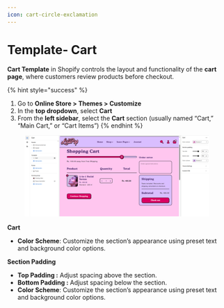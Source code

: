 ```yaml
---
icon: cart-circle-exclamation
---
```


# Template- Cart

**Cart Template** in Shopify controls the layout and functionality of the **cart page**, where customers review products before checkout.

{% hint style="success" %}
1. Go to **Online Store > Themes > Customize**
2. In the **top dropdown**, select **Cart**
3. From the **left sidebar**, select the **Cart** section (usually named “Cart,” “Main Cart,” or “Cart Items”)
{% endhint %}

<figure><img src=".gitbook/assets/cart.png" alt=""><figcaption></figcaption></figure>

**Cart**

* **Color Scheme**: Customize the section’s appearance using preset text and background color options.

**Section Padding**

* **Top Padding :** Adjust spacing above the section.
* **Bottom Padding :** Adjust spacing below the section.
* **Color Scheme**: Customize the section’s appearance using preset text and background color options.
